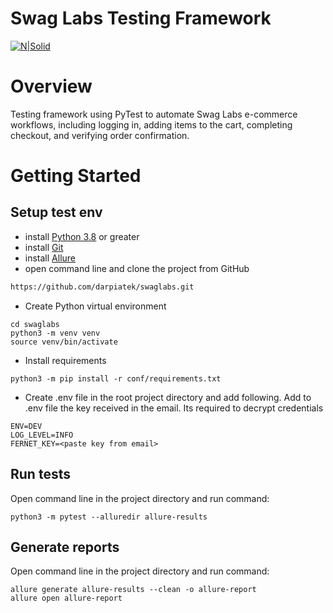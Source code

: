 # Swag Labs Testing Framework

[![N|Solid](https://www.saucedemo.com/v1/img/Login_Bot_graphic.png)](https://www.saucedemo.com/v1/)


# Overview

Testing framework using PyTest to automate Swag Labs e-commerce workflows, including logging in, adding items to the cart, completing checkout, and verifying order confirmation.
# Getting Started

## Setup test env

* install [Python 3.8][python] or greater
* install [Git][git]
* install [Allure][allure]
* open command line and clone the project from GitHub
```cmd
https://github.com/darpiatek/swaglabs.git
``` 
* Create Python virtual environment
```
cd swaglabs
python3 -m venv venv
source venv/bin/activate
```
* Install requirements
```
python3 -m pip install -r conf/requirements.txt
```
* Create .env file in the root project directory and add following. Add to .env file the key received in the email. Its required to decrypt credentials
```.env
ENV=DEV
LOG_LEVEL=INFO
FERNET_KEY=<paste key from email>
```

## Run tests

Open command line in the project directory and run command:
```
python3 -m pytest --alluredir allure-results
```
## Generate reports

Open command line in the project directory and run command:
```
allure generate allure-results --clean -o allure-report
allure open allure-report
```

[python]: <python.org>
[git]: <https://git-scm.com/downloads>
[allure]: <https://allurereport.org/start/>